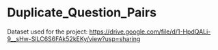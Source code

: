 # Duplicate_Question_Pairs

Dataset used for the project:
https://drive.google.com/file/d/1-HpdQALi-9__sHw-SlLC6S6FAk52kEKy/view?usp=sharing
